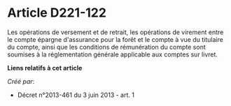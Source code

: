 # Article D221-122

Les opérations de versement et de retrait, les opérations de virement entre le compte épargne d'assurance pour la forêt et le
compte à vue du titulaire du compte, ainsi que les conditions de rémunération du compte sont soumises à la réglementation
générale applicable aux comptes sur livret.

**Liens relatifs à cet article**

_Créé par_:

  - Décret n°2013-461 du 3 juin 2013 - art. 1
